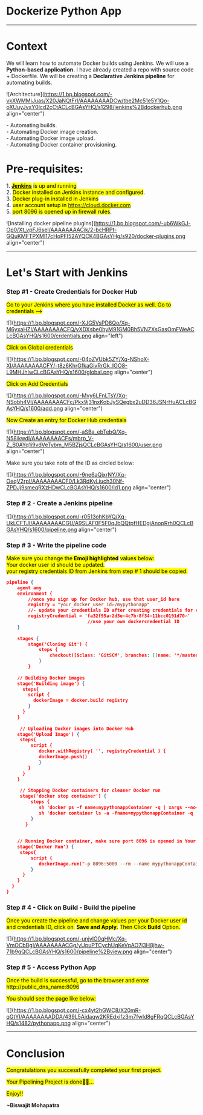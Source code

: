 # Dockerize Python App

---

# Context

We will learn how to automate Docker builds using Jenkins. We will use a **Python-based application.** I have already created a repo with source code + Dockerfile. We will be creating a **Declarative Jenkins pipeline** for automating builds.

![Architecture](https://1.bp.blogspot.com/-vkXWMMiJuas/X20JaNQtFrI/AAAAAAAADCw/tbe2Mc51e5Y1Qo-oXUuyJvxY0Icd2cCtACLcBGAsYHQ/s1298/jenkins%2Bdockerhub.png align="center")

\- Automating builds.  
\- Automating Docker image creation.  
\- Automating Docker image upload.  
\- Automating Docker container provisioning.

# **Pre-requisites:**

1\. [**<mark>Jenkins</mark>**](https://biswajitblogs.hashnode.dev/how-to-setup-jenkins-in-ubuntu-ec2-instance) <mark> is up and running</mark>  
2\. <mark>Docker installed on Jenkins instance and configured</mark>.  
3\. <mark>Docker plug-in installed in Jenkins</mark>  
4\. <mark>user account setup in https://cloud.docker.com</mark>  
5\. <mark>port 8096 is opened up in firewall rules</mark>.

![Installing docker pipeline plugins](https://1.bp.blogspot.com/-ub6WkGJ-Op0/Xt_vpFJ6seI/AAAAAAAACik/2-bcHRPt-GQuKMFTPXMl17cHoPFI52AYQCK4BGAsYHg/s920/docker-plugins.png align="center")

---

# Let's Start with Jenkins

### **Step #1 - Create Credentials for Docker Hub**

<mark>Go to your Jenkins where you have installed Docker as well. Go to credentials --&gt;</mark>

![](https://1.bp.blogspot.com/-XJG5VsPD8Qo/Xq-M6yxaHZI/AAAAAAAACFQ/vXDXsbe0hyM91GM0Bh5VNZXsGasOmFWeACLcBGAsYHQ/s1600/crdentials.png align="left")

<mark>Click on Global credentials</mark>

![](https://1.bp.blogspot.com/-04oZVUbk5ZY/Xq-NShoX-XI/AAAAAAAACFY/-t8z6KhrGfkaGivRrGk_IOO8-L9MHJhIwCLcBGAsYHQ/s1600/global.png align="center")

<mark>Click on Add Credentials</mark>

![](https://1.bp.blogspot.com/-Mvy6LFnLTsY/Xq-NSobh4VI/AAAAAAAACFc/Pkx9j31nxKobJySQegbx2uDD36JSNrHuACLcBGAsYHQ/s1600/add.png align="center")

<mark>Now Create an entry for Docker Hub credentials</mark>

![](https://1.bp.blogspot.com/-aSBa_ebTebQ/Xq-N58ikwdI/AAAAAAAACFs/mbrp_V-Z_B0AYq1i9vdVeTybm_M5BZjsQCLcBGAsYHQ/s1600/user.png align="center")

Make sure you take note of the ID as circled below:

![](https://1.bp.blogspot.com/-9ne6aQjxrNY/Xq-OeqV2rpI/AAAAAAAACF0/Lk3RdKyLiuch30Nf-ZPDJj9smeqRXzHDwCLcBGAsYHQ/s1600/id1.png align="center")

### **Step # 2 - Create a Jenkins pipeline**

![](https://1.bp.blogspot.com/-r0513ohKbYQ/Xq-UkLCFTJI/AAAAAAAACGU/A9SLAF0F5F0qJbQQtpfHEDgiAnopRrh0QCLcBGAsYHQ/s1600/pipeline.png align="center")

### **Step # 3 - Write the pipeline code**

<mark>Make sure you change the </mark> **<mark>Emoji highlighted</mark>** <mark> values below:<br>Your docker user id should be updated.<br>your registry credentials ID from Jenkins from step # 1 should be copied.</mark>

```json
pipeline {
    agent any 
    environment {
        //once you sign up for Docker hub, use that user_id here
        registry = "your_docker_user_id✍️/mypythonapp"
        //- update your credentials ID after creating credentials for connecting to Docker Hub
        registryCredential = 'fa32f95a-2d3e-4c7b-8f34-11bcc0191d70✍️' 
                              //use your own dockercredential ID
    }
    
    stages {
        stage('Cloning Git') {
            steps {
                checkout([$class: 'GitSCM', branches: [[name: '*/master']], doGenerateSubmoduleConfigurations: false, extensions: [], submoduleCfg: [], userRemoteConfigs: [[credentialsId: '', url: 'https://bitbucket.org/biswajitmoahapatra/mypythonrepo']]])       
            }
        }
    
    // Building Docker images
    stage('Building image') {
      steps{
        script {
          dockerImage = docker.build registry
        }
      }
    }
    
     // Uploading Docker images into Docker Hub
    stage('Upload Image') {
     steps{    
         script {
            docker.withRegistry( '', registryCredential ) {
            dockerImage.push()
            }
        }
      }
    }
    
     // Stopping Docker containers for cleaner Docker run
     stage('docker stop container') {
         steps {
            sh 'docker ps -f name=mypythonappContainer -q | xargs --no-run-if-empty docker container stop'
            sh 'docker container ls -a -fname=mypythonappContainer -q | xargs -r docker container rm'
         }
       }
    
    
    // Running Docker container, make sure port 8096 is opened in Your VM
    stage('Docker Run') {
     steps{
         script {
            dockerImage.run("-p 8096:5000 --rm --name mypythonappContainer")
         }
      }
    }
  }
}
```

### **Step # 4 - Click on Build - Build the pipeline**

<mark>Once you create the pipeline and change values per your Docker user id and credentials ID, click on&nbsp;</mark> **<mark>Save and Apply.</mark>** <mark> Then Click </mark> **<mark>Build</mark>** <mark> Option.</mark>

![](https://1.bp.blogspot.com/-unjvlO0qHMc/Xq-VmOCbBgI/AAAAAAAACGg/yUpuPTCychUqKeVpAO7j3H8jhw-71b9gQCLcBGAsYHQ/s1600/pipeline%2Bview.png align="center")

### **Step # 5 - Access Python App**

<mark>Once the build is successful, go to the browser and enter http://public_dns_name:8096</mark>

<mark>You should see the page like below:</mark>

![](https://1.bp.blogspot.com/-cx4yt2hGWC8/X20mR-qGtYI/AAAAAAAADDA/439L5Aidaqw2KREdxifz3m7fwId8gFRqQCLcBGAsYHQ/s1482/pythonapp.png align="center")

---

# Conclusion

<mark>Congratulations you successfully completed your first project.</mark>

<mark>Your Pipelining Project is done🤟🤟...</mark>

<mark>Enjoy!!</mark>

**~Biswajit Mohapatra**